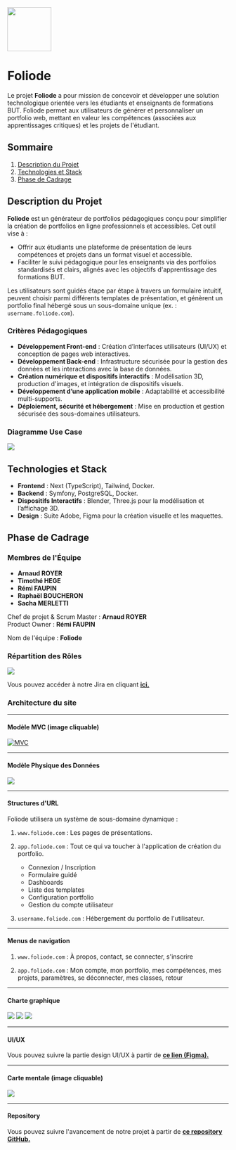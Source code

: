 <img src="./img/Foliode_logo.jpg" style="height: 100px; width: auto;">

# Foliode


Le projet **Foliode** a pour mission de concevoir et développer une solution technologique orientée vers les étudiants et enseignants de formations BUT. Foliode permet aux utilisateurs de générer et personnaliser un portfolio web, mettant en valeur les compétences (associées aux apprentissages critiques) et les projets de l'étudiant.

## Sommaire

1. [Description du Projet](#description-du-projet)
1. [Technologies et Stack](#technologies-et-stack)
1. [Phase de Cadrage](#phase-de-cadrage)

## Description du Projet

**Foliode** est un générateur de portfolios pédagogiques conçu pour simplifier la création de portfolios en ligne professionnels et accessibles. Cet outil vise à :
- Offrir aux étudiants une plateforme de présentation de leurs compétences et projets dans un format visuel et accessible.
- Faciliter le suivi pédagogique pour les enseignants via des portfolios standardisés et clairs, alignés avec les objectifs d'apprentissage des formations BUT.

Les utilisateurs sont guidés étape par étape à travers un formulaire intuitif, peuvent choisir parmi différents templates de présentation, et génèrent un portfolio final hébergé sous un sous-domaine unique (ex. : `username.foliode.com`).

### Critères Pédagogiques

- **Développement Front-end** : Création d’interfaces utilisateurs (UI/UX) et conception de pages web interactives.
- **Développement Back-end** : Infrastructure sécurisée pour la gestion des données et les interactions avec la base de données.
- **Création numérique et dispositifs interactifs** : Modélisation 3D, production d'images, et intégration de dispositifs visuels.
- **Développement d’une application mobile** : Adaptabilité et accessibilité multi-supports.
- **Déploiement, sécurité et hébergement** : Mise en production et gestion sécurisée des sous-domaines utilisateurs.

### Diagramme Use Case

<img src="./img/Foliode_UC.png">

## Technologies et Stack

- **Frontend** : Next (TypeScript), Tailwind, Docker.
- **Backend** : Symfony, PostgreSQL, Docker.
- **Dispositifs Interactifs** : Blender, Three.js pour la modélisation et l’affichage 3D.
- **Design** : Suite Adobe, Figma pour la création visuelle et les maquettes.

## Phase de Cadrage

### Membres de l'Équipe

- **Arnaud ROYER**
- **Timothé HEGE**
- **Rémi FAUPIN**
- **Raphaël BOUCHERON**
- **Sacha MERLETTI**

Chef de projet & Scrum Master : **Arnaud ROYER** <br>
Product Owner : **Rémi FAUPIN** <br>

Nom de l'équipe : **Foliode**

### Répartition des Rôles

<img src="./img/Foliode_Organigramme.jpg">

Vous pouvez accéder à notre Jira en cliquant <a href="https://foliode.atlassian.net/jira/software/projects/DEV/boards/1" target="_blank">**ici.**</a>


### Architecture du site

---
#### Modèle MVC (image cliquable)

<a href="https://drive.google.com/file/d/1p_ZQt28vrhEUMcZCgLlQezO1BZW_4GXV/view?usp=sharing"><img src="./img/Foliode_MVC.jpg" alt="MVC"></a>

---
#### Modèle Physique des Données

<img src="./img/Foliode_MPD.png">

---
#### Structures d'URL

Foliode utilisera un système de sous-domaine dynamique :

1. `www.foliode.com` : Les pages de présentations.

2. `app.foliode.com` : Tout ce qui va toucher à l'application de création du portfolio.
    - Connexion / Inscription
    - Formulaire guidé
    - Dashboards
    - Liste des templates
    - Configuration portfolio
    - Gestion du compte utilisateur

3. `username.foliode.com` : Hébergement du portfolio de l'utilisateur.

---
#### Menus de navigation

1. `www.foliode.com` : À propos, contact, se connecter, s'inscrire

2. `app.foliode.com` : Mon compte, mon portfolio, mes compétences, mes projets, paramètres, se déconnecter, mes classes, retour

---
#### Charte graphique

<img src="./img/Foliode_CharteGraphique1.png">
<img src="./img/Foliode_CharteGraphique2.png">
<img src="./img/Foliode_CharteGraphique3.png">

---
#### UI/UX

Vous pouvez suivre la partie design UI/UX à partir de <a href="https://www.figma.com/design/ROWwLlIORy6RhrFvcYBhvL/Foliode?node-id=0-1&node-type=canvas&t=nkLLfDURPWkMKEpb-0" target="_blank">**ce lien (Figma).**</a>

---
#### Carte mentale (image cliquable)

<a href="https://drive.google.com/file/d/1WdU3ITDN-tQ3WrOgX73Z--GppDdzbXXJ/view?usp=sharing" target="_blank"><img src="./img/Foliode_MindMap.jpg"></a>

---
#### Repository
Vous pouvez suivre l'avancement de notre projet à partir de <a href="https://github.com/itsarnaud/Foliode" target=_blank>**ce repository GitHub.**</a>
